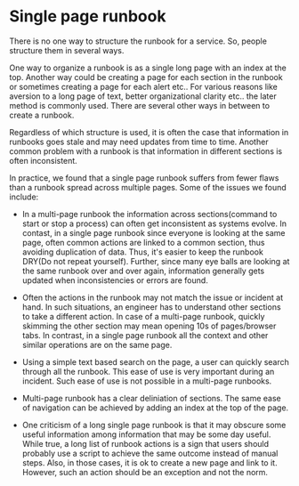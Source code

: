 # Single page runbook

There is no one way to structure the runbook for a service. So, people structure them in several ways.

One way to organize a runbook is as a single long page with an index at the top. Another way could be creating a page for each section in the runbook or sometimes creating a page for each alert etc.. For various reasons like aversion to a long page of text, better organizational clarity etc.. the later method is commonly used. There are several other ways in between to create a runbook.

Regardless of which structure is used, it is often the case that information in runbooks goes stale and may need updates from time to time. Another common problem with a runbook is that information in different sections is often inconsistent.

In practice, we found that a single page runbook suffers from fewer flaws than a runbook spread across multiple pages. Some of the issues we found include:

* In a multi-page runbook the information across sections(command to start or stop a process) can often get inconsistent as systems evolve. In contast, in a single page runbook since everyone is looking at the same page, often common actions are linked to a common section, thus avoiding duplication of data. Thus, it's easier to keep the runbook DRY(Do not repeat yourself). Further, since many eye balls are looking at the same runbook over and over again, information generally gets updated when inconsistencies or errors are found.

* Often the actions in the runbook may not match the issue or incident at hand. In such situations, an engineer has to understand other sections to take a different action. In case of a multi-page runbook, quickly skimming the other section may mean opening 10s of pages/browser tabs. In contrast, in a single page runbook all the context and other similar operations are on the same page.

* Using a simple text based search on the page, a user can quickly search through all the runbook. This ease of use is very important during an incident. Such ease of use is not possible in a multi-page runbooks.

* Multi-page runbook has a clear deliniation of sections. The same ease of navigation can be achieved by adding an index at the top of the page.

* One criticism of a long single page runbook is that it may obscure some useful information among information that may be some day useful. While true, a long list of runbook actions is a sign that users should probably use a script to achieve the same outcome instead of manual steps. Also, in those cases, it is ok to create a new page and link to it. However, such an action should be an exception and not the norm. 


